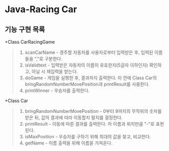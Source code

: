Java-Racing Car  
==================
기능 구현 목록  
------------------
+Class CarRacingGame
>1. scanCarName - 경주할 자동차를 사용자로부터 입력받은 후, 입력된 이름들을 ","로 구분한다.
>2. isValidtext - 입력받은 자동차의 이름이 유효한지(5글자 이하인지) 확인하고, 아닐 시 재입력을 받는다.
>3. doGame - 게임을 실행한 후, 결과까지 출력한다. 이 안에 Class Car의 bringRandomNumberMovePosition과 printResult를 사용한다.
>4. printWinner - 우승자를 출력한다.  
  
+Class Car
>1. bringRandomNumberMovePosition - 0부터 9까지의 무작위의 숫자를 받은 뒤, 값의 결과에 따라 이동할지 말지를 결정한다.
>2. printResult - 이동에 따른 결과를 출력한다. 차 이름과 위치만큼 "-"로 표현된다.
>3. isMaxPosition - 우승자를 구하기 위해 최대의 값을 찾고, 비교한다.
>4. getName - 이름 출력을 위해 이름을 가져온다.
